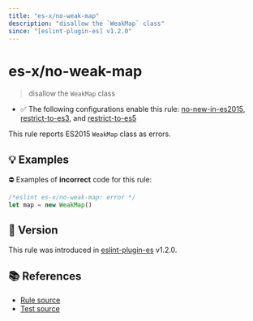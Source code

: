 ```yaml
---
title: "es-x/no-weak-map"
description: "disallow the `WeakMap` class"
since: "[eslint-plugin-es] v1.2.0"
---
```


# es-x/no-weak-map
> disallow the `WeakMap` class

- ✅ The following configurations enable this rule: [no-new-in-es2015], [restrict-to-es3], and [restrict-to-es5]

This rule reports ES2015 `WeakMap` class as errors.

## 💡 Examples

⛔ Examples of **incorrect** code for this rule:

<eslint-playground type="bad">

```js
/*eslint es-x/no-weak-map: error */
let map = new WeakMap()
```

</eslint-playground>

## 🚀 Version

This rule was introduced in [eslint-plugin-es] v1.2.0.

[eslint-plugin-es]: https://github.com/mysticatea/eslint-plugin-es

## 📚 References

- [Rule source](https://github.com/eslint-community/eslint-plugin-es-x/blob/master/lib/rules/no-weak-map.js)
- [Test source](https://github.com/eslint-community/eslint-plugin-es-x/blob/master/tests/lib/rules/no-weak-map.js)

[no-new-in-es2015]: ../configs/index.md#no-new-in-es2015
[restrict-to-es3]: ../configs/index.md#restrict-to-es3
[restrict-to-es5]: ../configs/index.md#restrict-to-es5
